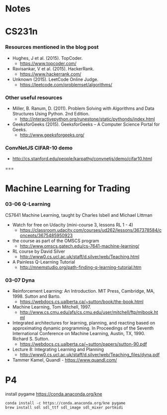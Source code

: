# Notes

# CS231n

### Resources mentioned in the blog post
- Hughes, J et al. (2015). TopCoder. 
  - https://www.topcoder.com/ 
- Ravisankar, V et al. (2015). HackerRank. 
  - https://www.hackerrank.com/ 
- Unknown (2015). LeetCode Online Judge. 
  - https://leetcode.com/problemset/algorithms/ 

### Other useful resources
- Miller, B. Ranum, D. (2011). Problem Solving with Algorithms and Data Structures Using Python. 2nd Edition. 
  - http://interactivepython.org/runestone/static/pythonds/index.html  
- GeeksforGeeks (2015). GeeksforGeeks – A Computer Science Portal for Geeks. 
  - http://www.geeksforgeeks.org/ 


### ConvNetJS CIFAR-10 demo
- http://cs.stanford.edu/people/karpathy/convnetjs/demo/cifar10.html



===

# Machine Learning for Trading

### 03-06 Q-Learning

CS7641 Machine Learning, taught by Charles Isbell and Michael Littman
- Watch for free on Udacity (mini-course 3, lessons RL 1 - 4)   
  - https://classroom.udacity.com/courses/ud262/lessons/367378584/concepts/3675485950923
- the course as part of the OMSCS program 
  - http://www.omscs.gatech.edu/cs-7641-machine-learning/
- RL course by David Silver 
  - http://www0.cs.ucl.ac.uk/staff/d.silver/web/Teaching.html
- A Painless Q-Learning Tutorial 
  - http://mnemstudio.org/path-finding-q-learning-tutorial.htm

### 03-07 Dyna
- Reinforcement Learning: An Introduction. MIT Press, Cambridge, MA, 1998. Sutton and Barto. 
  - https://webdocs.cs.ualberta.ca/~sutton/book/the-book.html
- Machine Learning, Tom Mitchell, 1997.
  - http://www.cs.cmu.edu/afs/cs.cmu.edu/user/mitchell/ftp/mlbook.html 
- Integrated architectures for learning, planning, and reacting based on approximating dynamic programming. In Proceedings of the Seventh International Conference on Machine Learning, Austin, TX, 1990. Richard S. Sutton. 
  - https://webdocs.cs.ualberta.ca/~sutton/papers/sutton-90.pdf
- Lecture 8: Integrating Learning and Planning
  - http://www0.cs.ucl.ac.uk/staff/d.silver/web/Teaching_files/dyna.pdf 
- Tammer Kamel, Quandl - https://www.quandl.com/



# P4
install pygame
https://conda.anaconda.org/kne
```
conda install -c https://conda.anaconda.org/kne pygame
brew install sdl sdl_ttf sdl_image sdl_mixer portmidi
```
